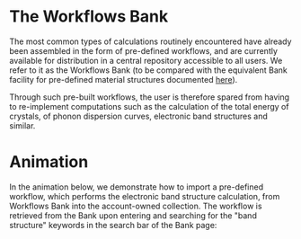 # The Workflows Bank

The most common types of calculations routinely encountered have already been assembled in the form of pre-defined workflows, and are currently available for distribution in a central repository accessible to all users. We  refer to it as the Workflows Bank (to be compared with the equivalent Bank facility for pre-defined material structures documented [here](../materials/bank.md)). 
 
 Through such pre-built workflows, the user is therefore spared from having to re-implement computations such as the calculation of the total energy of crystals, of phonon dispersion curves, electronic band structures and similar.

# Animation

In the animation below, we demonstrate how to import a pre-defined workflow, which performs the electronic band structure calculation, from Workflows Bank into the account-owned collection. The workflow is retrieved from the Bank upon entering and searching for the "band structure" keywords in the search bar of the Bank page:

<img data-gifffer="/images/run-first-simulation-import-workflow.gif" />
